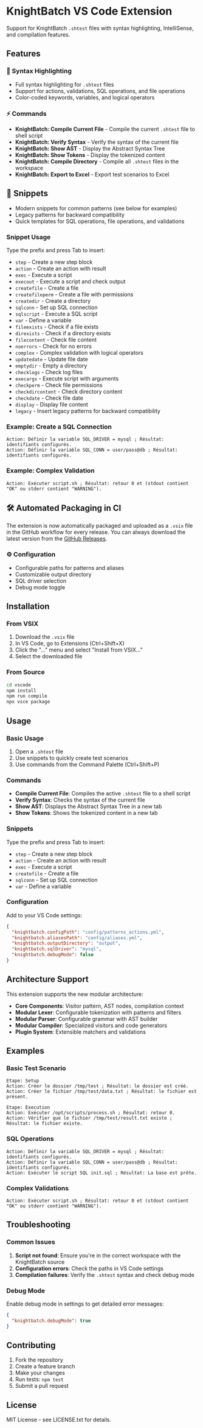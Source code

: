 # KnightBatch VS Code Extension

Support for KnightBatch `.shtest` files with syntax highlighting, IntelliSense, and compilation features.

## Features

### 🎨 Syntax Highlighting
- Full syntax highlighting for `.shtest` files
- Support for actions, validations, SQL operations, and file operations
- Color-coded keywords, variables, and logical operators

### ⚡ Commands
- **KnightBatch: Compile Current File** - Compile the current `.shtest` file to shell script
- **KnightBatch: Verify Syntax** - Verify the syntax of the current file
- **KnightBatch: Show AST** - Display the Abstract Syntax Tree
- **KnightBatch: Show Tokens** - Display the tokenized content
- **KnightBatch: Compile Directory** - Compile all `.shtest` files in the workspace
- **KnightBatch: Export to Excel** - Export test scenarios to Excel

## 📝 Snippets
- Modern snippets for common patterns (see below for examples)
- Legacy patterns for backward compatibility
- Quick templates for SQL operations, file operations, and validations

### Snippet Usage
Type the prefix and press Tab to insert:
- `step` - Create a new step block
- `action` - Create an action with result
- `exec` - Execute a script
- `execout` - Execute a script and check output
- `createfile` - Create a file
- `createfileperm` - Create a file with permissions
- `createdir` - Create a directory
- `sqlconn` - Set up SQL connection
- `sqlscript` - Execute a SQL script
- `var` - Define a variable
- `fileexists` - Check if a file exists
- `direxists` - Check if a directory exists
- `filecontent` - Check file content
- `noerrors` - Check for no errors
- `complex` - Complex validation with logical operators
- `updatedate` - Update file date
- `emptydir` - Empty a directory
- `checklogs` - Check log files
- `execargs` - Execute script with arguments
- `checkperm` - Check file permissions
- `checkdircontent` - Check directory content
- `checkdate` - Check file date
- `display` - Display file content
- `legacy` - Insert legacy patterns for backward compatibility

### Example: Create a SQL Connection
```shtest
Action: Définir la variable SQL_DRIVER = mysql ; Résultat: identifiants configurés.
Action: Définir la variable SQL_CONN = user/pass@db ; Résultat: identifiants configurés.
```

### Example: Complex Validation
```shtest
Action: Exécuter script.sh ; Résultat: retour 0 et (stdout contient "OK" ou stderr contient "WARNING").
```

## 🛠️ Automated Packaging in CI

The extension is now automatically packaged and uploaded as a `.vsix` file in the GitHub workflow for every release. You can always download the latest version from the [GitHub Releases](https://github.com/knightbatch/shtest-compiler/releases).

### ⚙️ Configuration
- Configurable paths for patterns and aliases
- Customizable output directory
- SQL driver selection
- Debug mode toggle

## Installation

### From VSIX
1. Download the `.vsix` file
2. In VS Code, go to Extensions (Ctrl+Shift+X)
3. Click the "..." menu and select "Install from VSIX..."
4. Select the downloaded file

### From Source
```bash
cd vscode
npm install
npm run compile
npx vsce package
```

## Usage

### Basic Usage
1. Open a `.shtest` file
2. Use snippets to quickly create test scenarios
3. Use commands from the Command Palette (Ctrl+Shift+P)

### Commands
- **Compile Current File**: Compiles the active `.shtest` file to a shell script
- **Verify Syntax**: Checks the syntax of the current file
- **Show AST**: Displays the Abstract Syntax Tree in a new tab
- **Show Tokens**: Shows the tokenized content in a new tab

### Snippets
Type the prefix and press Tab to insert:
- `step` - Create a new step block
- `action` - Create an action with result
- `exec` - Execute a script
- `createfile` - Create a file
- `sqlconn` - Set up SQL connection
- `var` - Define a variable

### Configuration
Add to your VS Code settings:
```json
{
  "knightbatch.configPath": "config/patterns_actions.yml",
  "knightbatch.aliasesPath": "config/aliases.yml",
  "knightbatch.outputDirectory": "output",
  "knightbatch.sqlDriver": "mysql",
  "knightbatch.debugMode": false
}
```

## Architecture Support

This extension supports the new modular architecture:

- **Core Components**: Visitor pattern, AST nodes, compilation context
- **Modular Lexer**: Configurable tokenization with patterns and filters
- **Modular Parser**: Configurable grammar with AST builder
- **Modular Compiler**: Specialized visitors and code generators
- **Plugin System**: Extensible matchers and validations

## Examples

### Basic Test Scenario
```shtest
Etape: Setup
Action: Créer le dossier /tmp/test ; Résultat: le dossier est créé.
Action: Créer le fichier /tmp/test/data.txt ; Résultat: le fichier est présent.

Etape: Execution
Action: Exécuter /opt/scripts/process.sh ; Résultat: retour 0.
Action: Vérifier que le fichier /tmp/test/result.txt existe ; Résultat: le fichier existe.
```

### SQL Operations
```shtest
Action: Définir la variable SQL_DRIVER = mysql ; Résultat: identifiants configurés.
Action: Définir la variable SQL_CONN = user/pass@db ; Résultat: identifiants configurés.
Action: Exécuter le script SQL init.sql ; Résultat: La base est prête.
```

### Complex Validations
```shtest
Action: Exécuter script.sh ; Résultat: retour 0 et (stdout contient "OK" ou stderr contient "WARNING").
```

## Troubleshooting

### Common Issues
1. **Script not found**: Ensure you're in the correct workspace with the KnightBatch source
2. **Configuration errors**: Check the paths in VS Code settings
3. **Compilation failures**: Verify the `.shtest` syntax and check debug mode

### Debug Mode
Enable debug mode in settings to get detailed error messages:
```json
{
  "knightbatch.debugMode": true
}
```

## Contributing

1. Fork the repository
2. Create a feature branch
3. Make your changes
4. Run tests: `npm test`
5. Submit a pull request

## License

MIT License - see LICENSE.txt for details.
